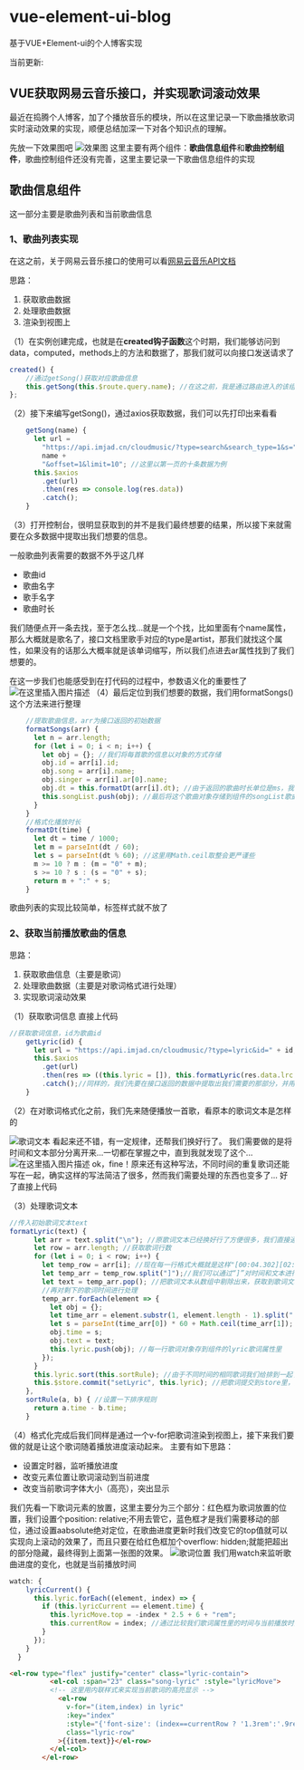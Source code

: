 # vue-element-ui-blog
基于VUE+Element-ui的个人博客实现

当前更新: 

## VUE获取网易云音乐接口，并实现歌词滚动效果
最近在捣腾个人博客，加了个播放音乐的模块，所以在这里记录一下歌曲播放歌词实时滚动效果的实现，顺便总结加深一下对各个知识点的理解。

先放一下效果图吧
![效果图](https://img-blog.csdnimg.cn/20200521162619475.png?x-oss-process=image/watermark,type_ZmFuZ3poZW5naGVpdGk,shadow_10,text_aHR0cHM6Ly9ibG9nLmNzZG4ubmV0L3dlaXhpbl80NDIwMDI4OA==,size_16,color_FFFFFF,t_70#pic_center)
这里主要有两个组件：**歌曲信息组件**和**歌曲控制组件**，歌曲控制组件还没有完善，这里主要记录一下歌曲信息组件的实现
## 歌曲信息组件
这一部分主要是歌曲列表和当前歌曲信息
### 1、歌曲列表实现
在这之前，关于网易云音乐接口的使用可以看[网易云音乐API文档](https://api.imjad.cn/cloudmusic.md)

思路：

 1. 获取歌曲数据
 2. 处理歌曲数据
 3. 渲染到视图上

（1）在实例创建完成，也就是在**created钩子函数**这个时期，我们能够访问到data，computed，methods上的方法和数据了，那我们就可以向接口发送请求了
```javascript
created() {
    //通过getSong()获取对应歌曲信息
    this.getSong(this.$route.query.name); //在这之前，我是通过路由进入的该组件，所以会传递一个name歌手名字作为参数
};
```
（2）接下来编写getSong()，通过axios获取数据，我们可以先打印出来看看
```javascript
    getSong(name) {
      let url =
        "https://api.imjad.cn/cloudmusic/?type=search&search_type=1&s=" +
        name +
        "&offset=1&limit=10"; //这里以第一页的十条数据为例
      this.$axios
        .get(url)
        .then(res => console.log(res.data))
        .catch();
    }
```
（3）打开控制台，很明显获取到的并不是我们最终想要的结果，所以接下来就需要在众多数据中提取出我们想要的信息。

一般歌曲列表需要的数据不外乎这几样

 - 歌曲id
 - 歌曲名字
 - 歌手名字
 - 歌曲时长

我们随便点开一条去找，至于怎么找...就是一个个找，比如里面有个name属性，那么大概就是歌名了，接口文档里歌手对应的type是artist，那我们就找这个属性，如果没有的话那么大概率就是该单词缩写，所以我们点进去ar属性找到了我们想要的。

在这一步我们也能感受到在打代码的过程中，参数语义化的重要性了
![在这里插入图片描述](https://img-blog.csdnimg.cn/20200521205936764.png?x-oss-process=image/watermark,type_ZmFuZ3poZW5naGVpdGk,shadow_10,text_aHR0cHM6Ly9ibG9nLmNzZG4ubmV0L3dlaXhpbl80NDIwMDI4OA==,size_16,color_FFFFFF,t_70#pic_center)
（4）最后定位到我们想要的数据，我们用formatSongs()这个方法来进行整理
```javascript
    //提取歌曲信息，arr为接口返回的初始数据
    formatSongs(arr) {
      let n = arr.length;
      for (let i = 0; i < n; i++) {
        let obj = {}; //我们将每首歌的信息以对象的方式存储
        obj.id = arr[i].id;
        obj.song = arr[i].name;
        obj.singer = arr[i].ar[0].name;
        obj.dt = this.formatDt(arr[i].dt); //由于返回的歌曲时长单位是ms，我们还要将其转换成00：00的格式
        this.songList.push(obj); //最后将这个歌曲对象存储到组件的songList歌曲列表属性上，最后用个v-for就可以在视图上呈现出来了
      }
    }
    //格式化播放时长
    formatDt(time) {
      let dt = time / 1000;
      let m = parseInt(dt / 60);
      let s = parseInt(dt % 60); //这里用Math.ceil取整会更严谨些
      m >= 10 ? m : (m = "0" + m);
      s >= 10 ? s : (s = "0" + s);
      return m + ":" + s;
    }
```
歌曲列表的实现比较简单，标签样式就不放了

### 2、获取当前播放歌曲的信息
思路：

 1. 获取歌曲信息（主要是歌词）
 2. 处理歌曲数据（主要是对歌词格式进行处理）
 3. 实现歌词滚动效果

（1）获取歌词信息
直接上代码
```javascript
//获取歌词信息，id为歌曲id
    getLyric(id) {
      let url = "https://api.imjad.cn/cloudmusic/?type=lyric&id=" + id; //获取歌词信息要设置type=lyric，详情看接口文档
      this.$axios
        .get(url)
        .then(res => ((this.lyric = []), this.formatLyric(res.data.lrc.lyric))) 
        .catch();//同样的，我们先要在接口返回的数据中提取出我们需要的那部分，并用一个formatLyric方法来对它进行格式化
    }
```

（2）在对歌词格式化之前，我们先来随便播放一首歌，看原本的歌词文本是怎样的

![歌词文本](https://img-blog.csdnimg.cn/20200521215300902.png#pic_center)
看起来还不错，有一定规律，还帮我们换好行了。
我们需要做的是将时间和文本部分分离开来...一切都在掌握之中，直到我就发现了这个...
![在这里插入图片描述](https://img-blog.csdnimg.cn/20200521223805929.png#pic_center)
ok，fine！原来还有这种写法，不同时间的重复歌词还能写在一起，确实这样的写法简洁了很多，然而我们需要处理的东西也变多了...
好了直接上代码

（3）处理歌词文本
```javascript
//传入初始歌词文本text
formatLyric(text) {
      let arr = text.split("\n"); //原歌词文本已经换好行了方便很多，我们直接通过换行符“\n”进行切割
      let row = arr.length; //获取歌词行数
      for (let i = 0; i < row; i++) {
        let temp_row = arr[i]; //现在每一行格式大概就是这样"[00:04.302][02:10.00]hello world";
        let temp_arr = temp_row.split("]");//我们可以通过“]”对时间和文本进行分离
        let text = temp_arr.pop(); //把歌词文本从数组中剔除出来，获取到歌词文本了！
        //再对剩下的歌词时间进行处理
        temp_arr.forEach(element => {
          let obj = {};
          let time_arr = element.substr(1, element.length - 1).split(":");//先把多余的“[”去掉，再分离出分、秒
          let s = parseInt(time_arr[0]) * 60 + Math.ceil(time_arr[1]); //把时间转换成与currentTime相同的类型，方便待会实现滚动效果
          obj.time = s;
          obj.text = text;
          this.lyric.push(obj); //每一行歌词对象存到组件的lyric歌词属性里
        });
      }
      this.lyric.sort(this.sortRule); //由于不同时间的相同歌词我们给排到一起了，所以这里要以时间顺序重新排列一下
      this.$store.commit("setLyric", this.lyric); //把歌词提交到store里，为了重新进入该组件时还能再次渲染
    },
    sortRule(a, b) { //设置一下排序规则
      return a.time - b.time;
    }
```
（4）格式化完成后我们同样是通过一个v-for把歌词渲染到视图上，接下来我们要做的就是让这个歌词随着播放进度滚动起来。
主要有如下思路：

 - 设置定时器，监听播放进度
 - 改变元素位置让歌词滚动到当前进度
 - 改变当前歌词字体大小（高亮），突出显示

我们先看一下歌词元素的放置，这里主要分为三个部分：红色框为歌词放置的位置，我们设置个position: relative;不用去管它，蓝色框才是我们需要移动的部位，通过设置aabsolute绝对定位，在歌曲进度更新时我们改变它的top值就可以实现向上滚动的效果了，而且只要在给红色框加个overflow: hidden;就能把超出的部分隐藏，最终得到上面第一张图的效果。
![歌词位置](https://img-blog.csdnimg.cn/20200521232348925.png?x-oss-process=image/watermark,type_ZmFuZ3poZW5naGVpdGk,shadow_10,text_aHR0cHM6Ly9ibG9nLmNzZG4ubmV0L3dlaXhpbl80NDIwMDI4OA==,size_16,color_FFFFFF,t_70#pic_center)
我们用watch来监听歌曲进度的变化，也就是当前播放时间
```javascript
watch: {
    lyricCurrent() {
      this.lyric.forEach((element, index) => {
        if (this.lyricCurrent == element.time) {
          this.lyricMove.top = -index * 2.5 + 6 + "rem";
          this.currentRow = index; //通过比较我们歌词属性里的时间与当前播放时间，来定位到该歌词
        }
      });
    }
  }
```
```html
<el-row type="flex" justify="center" class="lyric-contain">
          <el-col :span="23" class="song-lyric" :style="lyricMove">
          <!-- 这里用内联样式来实现当前歌词的高亮显示 -->
            <el-row
              v-for="(item,index) in lyric"
              :key="index"
              :style="{'font-size': (index==currentRow ? '1.3rem':'.9rem')}"
              class="lyric-row"
            >{{item.text}}</el-row>
          </el-col>
        </el-row>
```
